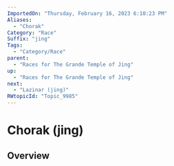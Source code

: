```yaml
---
ImportedOn: "Thursday, February 16, 2023 6:10:23 PM"
Aliases:
  - "Chorak"
Category: "Race"
Suffix: "jing"
Tags:
  - "Category/Race"
parent:
  - "Races for The Grande Temple of Jing"
up:
  - "Races for The Grande Temple of Jing"
next:
  - "Lazinar (jing)"
RWtopicId: "Topic_9985"
---
```

# Chorak (jing)
## Overview

